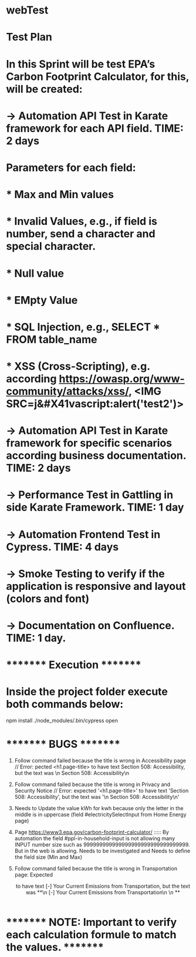 # webTest
# Test Plan

# In this Sprint will be test EPA’s Carbon Footprint Calculator, for this, will be created:
# -> Automation API Test in Karate framework for each API field. TIME: 2 days
# 	Parameters for each field:
# 		* Max and Min values
# 		* Invalid Values, e.g., if field is number, send a character and special character.
# 		* Null value
# 		* EMpty Value
# 		* SQL Injection, e.g., SELECT * FROM table_name
# 		* XSS (Cross-Scripting), e.g. according https://owasp.org/www-community/attacks/xss/, <IMG SRC=j&#X41vascript:alert('test2')>
# -> Automation API Test in Karate framework for specific scenarios according business documentation. TIME: 2 days
# -> Performance Test in Gattling in side Karate Framework. TIME: 1 day
# -> Automation Frontend Test in Cypress. TIME: 4 days
# -> Smoke Testing to verify if the application is responsive and layout (colors and font)
# -> Documentation on Confluence. TIME: 1 day.

# *******  Execution *******  #
# Inside the project folder execute both commands below:
npm install
./node_modules/.bin/cypress open


# ******* BUGS *******  #
1. Follow command failed because the title is wrong in Accessibility page
   // Error: pected <h1.page-title> to have text Section 508: Accessibility, but the text was \n Section 508: Accessibility\n

2. Follow command failed because the title is wrong in Privacy and Security Notice
   // Error: expected '<h1.page-title>' to have text 'Section 508: Accessibility', but the text was '\n  Section 508: Accessibility\n'

3. Needs to Update the value kWh for kwh because only the letter in the middle is in uppercase (field #electricitySelectInput from Home Energy page)

4. Page https://www3.epa.gov/carbon-footprint-calculator/ ::::: 
   By automation the field #ppl-in-household-input is not allowing many INPUT number size such as 999999999999999999999999999999999. But in the web is allowing.
   Needs to be investigated and Needs to define the field size (Min and Max)

5. Follow command failed because the title is wrong in Transportation page:
   Expected <header> to have text [-] Your Current Emissions from Transportation, but the text was **\n [-] Your Current Emissions from Transportation\n \n **

# ******* NOTE: Important to verify each calculation formule to match the values. *******  #


